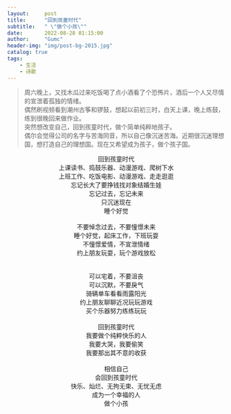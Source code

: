 ```yaml
---
layout:     post
title:      "回到孩童时代"
subtitle:   " \"做个小孩\""
date:       2022-08-28 01:15:00
author:     "Gumc"
header-img: "img/post-bg-2015.jpg"
catalog: true
tags:
    - 生活
    - 诗歌
--- 
```


> 周六晚上，又找木瓜过来吃饭喝了点小酒看了个恐怖片，酒后一个人又尽情的宣泄着孤独的情绪。  
> 偶然刷视频看到潮州古筝和锣鼓，想起以前初三时，白天上课，晚上练鼓，练到很晚回来做作业。  
> 突然想改变自己，回到孩童时代，做个简单纯粹地孩子。  
> 偶尔会觉得公司的名字与苦海同音，所以自己像沉迷苦海。近期很沉迷理想国，想打造自己的理想国。现在又希望成为孩子，做个孩子国。

<center>

回到孩童时代  <br/>
上课读书、捣鼓乐器、动漫游戏、爬树下水  <br/>
上班工作、吃饭电影、动漫游戏、走走逛逛  <br/>
忘记长大了要挣钱找对象结婚生娃  <br/>
忘记过去，忘记未来  <br/>
只沉迷现在  <br/>
睡个好觉  <br/>
<br/>
不要悼念过去，不要憧憬未来  <br/>
睡个好觉，起床工作，下班玩耍  <br/>
不憧憬爱情，不宣泄情绪  <br/>
约上朋友玩耍，玩个游戏放松  <br/>
<br/>  
可以宅着，不要沮丧  <br/>
可以沉默，不要戾气  <br/>
骑辆单车看看雨露阳光  <br/>
约上朋友聊聊近况玩玩游戏  <br/>
买个乐器努力练练玩玩    <br/>
<br/>
回到孩童时代   <br/>
我要做个纯粹快乐的人  <br/>
我要大哭，我要偷笑  <br/>
我要那出其不意的收获  <br/>
<br/>
相信自己  <br/>
会回到孩童时代   <br/>
快乐、灿烂、无拘无束、无忧无虑  <br/>
成为一个幸福的人  <br/>
做个小孩  <br/>

</center>